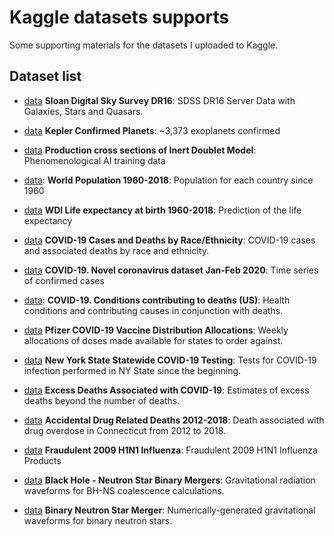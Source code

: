 # Kaggle datasets supports
Some supporting materials for the datasets I uploaded to Kaggle. 

## Dataset list
* [data](https://www.kaggle.com/muhakabartay/sloan-digital-sky-survey-dr16) **Sloan Digital Sky Survey DR16**: SDSS DR16 Server Data with Galaxies, Stars and Quasars. 
* [data](https://www.kaggle.com/muhakabartay/markmarkohkeplerconfirmedplanets) **Kepler Confirmed Planets**: ~3,373 exoplanets confirmed
* [data](https://www.kaggle.com/muhakabartay/production-cross-sections-of-inert-doublet-model) **Production cross sections of Inert Doublet Model**: Phenomenological AI training data


* [data](https://www.kaggle.com/muhakabartay/world-population-19602018): **World Population 1960-2018**: Population for each country since 1960
* [data](https://www.kaggle.com/muhakabartay/wdi-life-expectancy-at-birth) **WDI Life expectancy at birth 1960-2018**: Prediction of the life expectancy


* [data](https://www.kaggle.com/muhakabartay/covid19-cases-and-deaths-by-raceethnicity) **COVID-19 Cases and Deaths by Race/Ethnicity**: COVID-19 cases and associated deaths by race and ethnicity.
* [data](https://www.kaggle.com/muhakabartay/novel-coronavirus-2019ncov) **COVID-19. Novel coronavirus dataset Jan-Feb 2020**: Time series of confirmed cases
* [data](https://www.kaggle.com/muhakabartay/covid19-conditions-contributing-to-deaths-us): **COVID-19. Conditions contributing to deaths (US)**: Health conditions and contributing causes in conjunction with deaths.
* [data](https://www.kaggle.com/muhakabartay/pfizer-covid19-vaccine-distribution-allocations) **Pfizer COVID-19 Vaccine Distribution Allocations**: Weekly allocations of doses made available for states to order against.
* [data](https://www.kaggle.com/muhakabartay/new-york-state-statewide-covid19-testing) **New York State Statewide COVID-19 Testing**: Tests for COVID-19 infection performed in NY State since the beginning.
* [data](https://www.kaggle.com/muhakabartay/excess-deaths-associated-with-covid19) **Excess Deaths Associated with COVID-19**: Estimates of excess deaths beyond the number of deaths.


* [data](https://www.kaggle.com/muhakabartay/accidental-drug-related-deaths-20122018) **Accidental Drug Related Deaths 2012-2018**: Death associated with drug overdose in Connecticut from 2012 to 2018.
* [data](https://www.kaggle.com/muhakabartay/fraudulent-2009-h1n1-influenza) **Fraudulent 2009 H1N1 Influenza**: Fraudulent 2009 H1N1 Influenza Products



* [data](https://www.kaggle.com/muhakabartay/black-hole-neutron-star-binary-mergers) **Black Hole - Neutron Star Binary Mergers**: Gravitational radiation waveforms for BH-NS coalescence calculations.
* [data](https://www.kaggle.com/muhakabartay/binary-neutron-star-merger) **Binary Neutron Star Merger**: Numerically-generated gravitational waveforms for binary neutron stars.
